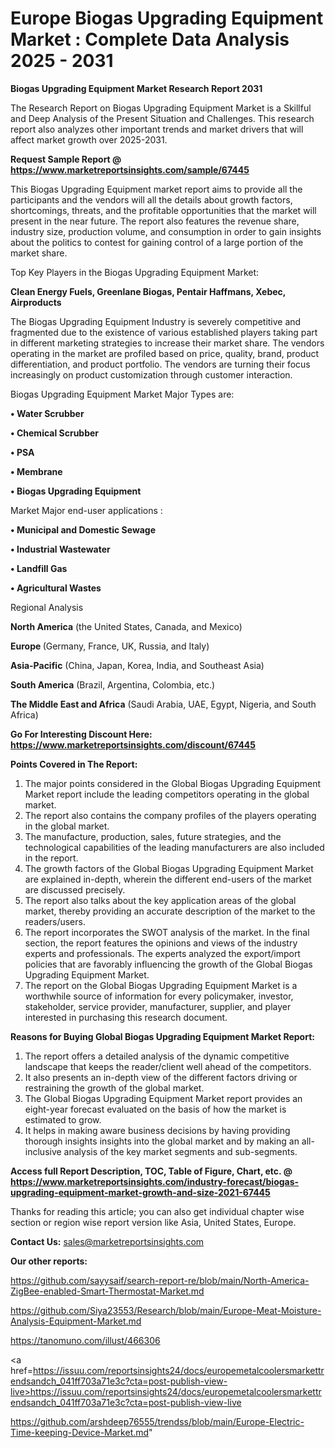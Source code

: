 # Europe Biogas Upgrading Equipment Market : Complete Data Analysis 2025 - 2031

<strong>Biogas Upgrading Equipment Market Research Report 2031</strong>

The Research Report on Biogas Upgrading Equipment Market is a Skillful and Deep Analysis of the Present Situation and Challenges. This research report also analyzes other important trends and market drivers that will affect market growth over 2025-2031.

<strong>Request Sample Report @ <a href=https://www.marketreportsinsights.com/sample/67445>https://www.marketreportsinsights.com/sample/67445</a></strong>

This Biogas Upgrading Equipment market report aims to provide all the participants and the vendors will all the details about growth factors, shortcomings, threats, and the profitable opportunities that the market will present in the near future. The report also features the revenue share, industry size, production volume, and consumption in order to gain insights about the politics to contest for gaining control of a large portion of the market share.

Top Key Players in the Biogas Upgrading Equipment Market:

<strong>Clean Energy Fuels, Greenlane Biogas, Pentair Haffmans, Xebec, Airproducts</strong>

The Biogas Upgrading Equipment Industry is severely competitive and fragmented due to the existence of various established players taking part in different marketing strategies to increase their market share. The vendors operating in the market are profiled based on price, quality, brand, product differentiation, and product portfolio. The vendors are turning their focus increasingly on product customization through customer interaction.

Biogas Upgrading Equipment Market Major Types are:

<strong>• Water Scrubber

• Chemical Scrubber

• PSA

• Membrane

• Biogas Upgrading Equipment</strong>

Market Major end-user applications :

<strong>• Municipal and Domestic Sewage

• Industrial Wastewater

• Landfill Gas

• Agricultural Wastes</strong>

Regional Analysis

</u><strong><b>North America</b></strong> (the United States, Canada, and Mexico)

<strong><b>Europe </b></strong>(Germany, France, UK, Russia, and Italy)

<strong><b>Asia-Pacific</b></strong> (China, Japan, Korea, India, and Southeast Asia)

<strong><b>South America</b></strong> (Brazil, Argentina, Colombia, etc.)

<strong><b>The Middle East and Africa</b></strong> (Saudi Arabia, UAE, Egypt, Nigeria, and South Africa)

<strong>Go For Interesting Discount Here: <a href=https://www.marketreportsinsights.com/discount/67445>https://www.marketreportsinsights.com/discount/67445</a></strong>

<strong>Points Covered in The Report:</strong>
<ol>
  <li>The major points considered in the Global Biogas Upgrading Equipment Market report include the leading competitors operating in the global market.</li>
  <li>The report also contains the company profiles of the players operating in the global market.</li>
  <li>The manufacture, production, sales, future strategies, and the technological capabilities of the leading manufacturers are also included in the report.</li>
  <li>The growth factors of the Global Biogas Upgrading Equipment Market are explained in-depth, wherein the different end-users of the market are discussed precisely.</li>
  <li>The report also talks about the key application areas of the global market, thereby providing an accurate description of the market to the readers/users.</li>
  <li>The report incorporates the SWOT analysis of the market. In the final section, the report features the opinions and views of the industry experts and professionals. The experts analyzed the export/import policies that are favorably influencing the growth of the Global Biogas Upgrading Equipment Market.</li>
  <li>The report on the Global Biogas Upgrading Equipment Market is a worthwhile source of information for every policymaker, investor, stakeholder, service provider, manufacturer, supplier, and player interested in purchasing this research document.</li>
</ol>
<strong>Reasons for Buying Global Biogas Upgrading Equipment Market Report:</strong>

<ol>
  <li>The report offers a detailed analysis of the dynamic competitive landscape that keeps the reader/client well ahead of the competitors.</li>
  <li>It also presents an in-depth view of the different factors driving or restraining the growth of the global market.</li>
  <li>The Global Biogas Upgrading Equipment Market report provides an eight-year forecast evaluated on the basis of how the market is estimated to grow.</li>
  <li>It helps in making aware business decisions by having providing thorough insights insights into the global market and by making an all-inclusive analysis of the key market segments and sub-segments.</li>
</ol>
<strong>Access full Report Description, TOC, Table of Figure, Chart, etc. @ <a href=https://www.marketreportsinsights.com/industry-forecast/biogas-upgrading-equipment-market-growth-and-size-2021-67445>https://www.marketreportsinsights.com/industry-forecast/biogas-upgrading-equipment-market-growth-and-size-2021-67445</a></strong>


Thanks for reading this article; you can also get individual chapter wise section or region wise report version like Asia, United States, Europe.

<strong>Contact Us:</strong>
sales@marketreportsinsights.com

<strong>Our other reports:</strong>

<a href=https://github.com/sayysaif/search-report-re/blob/main/North-America-ZigBee-enabled-Smart-Thermostat-Market.md>https://github.com/sayysaif/search-report-re/blob/main/North-America-ZigBee-enabled-Smart-Thermostat-Market.md</a>

<a href=https://github.com/Siya23553/Research/blob/main/Europe-Meat-Moisture-Analysis-Equipment-Market.md>https://github.com/Siya23553/Research/blob/main/Europe-Meat-Moisture-Analysis-Equipment-Market.md</a>

<a href=https://tanomuno.com/illust/466306>https://tanomuno.com/illust/466306</a>

<a href=https://issuu.com/reportsinsights24/docs/europemetalcoolersmarkettrendsandch_041ff703a71e3c?cta=post-publish-view-live>https://issuu.com/reportsinsights24/docs/europemetalcoolersmarkettrendsandch_041ff703a71e3c?cta=post-publish-view-live</a>

<a href=https://github.com/arshdeep76555/trendss/blob/main/Europe-Electric-Time-keeping-Device-Market.md>https://github.com/arshdeep76555/trendss/blob/main/Europe-Electric-Time-keeping-Device-Market.md</a>"
